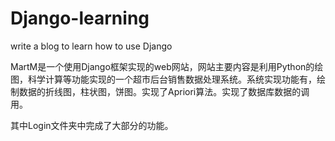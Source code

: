 # Django-learning
write a blog to learn how to use Django

 MartM是一个使用Django框架实现的web网站，网站主要内容是利用Python的绘图，科学计算等功能实现的一个超市后台销售数据处理系统。系统实现功能有，绘制数据的折线图，柱状图，饼图。实现了Apriori算法。实现了数据库数据的调用。

其中Login文件夹中完成了大部分的功能。
